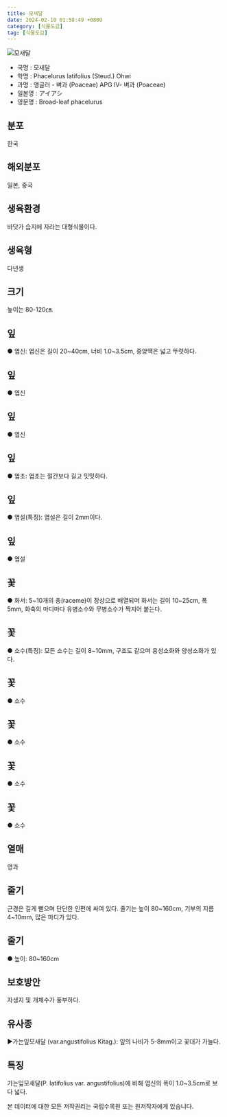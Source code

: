 ```yaml
---
title: 모새달
date: 2024-02-10 01:58:49 +0800
category: [식물도감]
tag: [식물도감]
---
```




![모새달](/fileUpload/plants/basic/Gramineae/Phacelurus/14629/1_th2.JPG)
- 국명 : 모새달
- 학명 : Phacelurus latifolius (Steud.) Ohwi
- 과명 : 앵글러 - 벼과 (Poaceae) APG Ⅳ- 벼과 (Poaceae)
- 일본명 : アイアシ
- 영문명 : Broad-leaf phacelurus


## 분포
한국
## 해외분포
일본, 중국
## 생육환경
바닷가 습지에 자라는 대형식물이다.
## 생육형
다년생
## 크기
높이는 80-120㎝.
## 잎
● 엽신: 엽신은 길이 20~40cm, 너비 1.0~3.5cm, 중앙맥은 넓고 뚜렷하다.
## 잎
● 엽신
## 잎
● 엽신
## 잎
● 엽초: 엽초는 절간보다 길고 밋밋하다.
## 잎
● 옆설(특징): 엽설은 길이 2mm이다.
## 잎
● 엽설
## 꽃
● 화서: 5~10개의 총(raceme)이 장상으로 배열되며 화서는 길이 10~25cm, 폭 5mm, 화축의 마디마다 유병소수와 무병소수가 짝지어 붙는다.
## 꽃
● 소수(특징): 모든 소수는 길이 8~10mm, 구조도 같으며 웅성소화와 양성소화가 있다.
## 꽃
● 소수
## 꽃
● 소수
## 꽃
● 소수
## 꽃
● 소수
## 열매
영과
## 줄기
근경은 길게 뻗으며 단단한 인편에 싸여 있다. 줄기는 높이 80~160cm, 기부의 지름 4~10mm, 많은 마디가 있다.
## 줄기
● 높이: 80~160cm
## 보호방안
자생지 및 개체수가 풍부하다.
## 유사종
▶가는잎모새달 (var.angustifolius Kitag.): 잎의 나비가 5-8mm이고 꽃대가 가늘다.
## 특징
가는잎모새달(P. latifolius var. angustifolius)에 비해 엽신의 폭이 1.0~3.5cm로 보다 넓다.






본 데이터에 대한 모든 저작권리는 국립수목원 또는 원저작자에게 있습니다.
